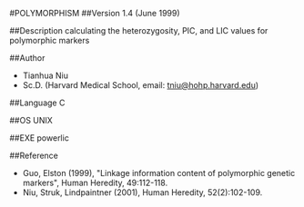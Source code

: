 #POLYMORPHISM
##Version
1.4 (June 1999)

##Description
calculating the heterozygosity, PIC, and LIC values for polymorphic markers

##Author
* Tianhua Niu
* Sc.D. (Harvard Medical School, email: tniu@hohp.harvard.edu)

##Language
C

##OS
UNIX

##EXE
powerlic

##Reference
* Guo, Elston (1999), "Linkage information content of polymorphic genetic markers", Human Heredity, 49:112-118.
* Niu, Struk, Lindpaintner (2001), Human Heredity, 52(2):102-109.

